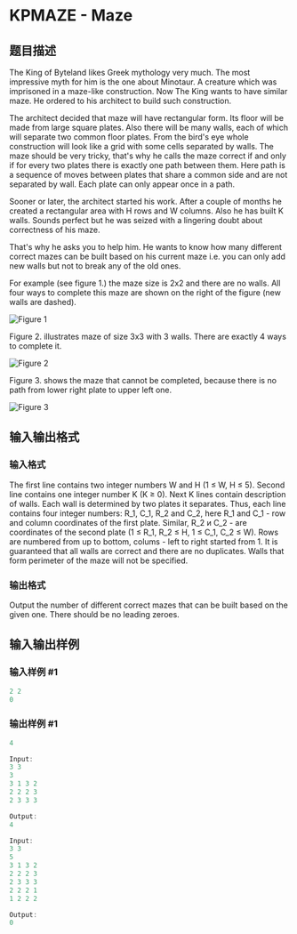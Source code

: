 # KPMAZE - Maze

## 题目描述

The King of Byteland likes Greek mythology very much. The most impressive myth for him is the one about Minotaur. A creature which was imprisoned in a maze-like construction. Now The King wants to have similar maze. He ordered to his architect to build such construction.

The architect decided that maze will have rectangular form. Its floor will be made from large square plates. Also there will be many walls, each of which will separate two common floor plates. From the bird's eye whole construction will look like a grid with some cells separated by walls. The maze should be very tricky, that's why he calls the maze correct if and only if for every two plates there is exactly one path between them. Here path is a sequence of moves between plates that share a common side and are not separated by wall. Each plate can only appear once in a path.

Sooner or later, the architect started his work. After a couple of months he created a rectangular area with H rows and W columns. Also he has built K walls. Sounds perfect but he was seized with a lingering doubt about correctness of his maze.

That's why he asks you to help him. He wants to know how many different correct mazes can be built based on his current maze i.e. you can only add new walls but not to break any of the old ones.

For example (see figure 1.) the maze size is 2x2 and there are no walls. All four ways to complete this maze are shown on the right of the figure (new walls are dashed).

![Figure 1](https://cdn.luogu.com.cn/upload/vjudge_pic/SP1335/469540da4a591b50218eab6d4064ba857d995cb9.png)

Figure 2. illustrates maze of size 3x3 with 3 walls. There are exactly 4 ways to complete it.

![Figure 2](https://cdn.luogu.com.cn/upload/vjudge_pic/SP1335/b38269cb067cf54e66582b340077b2aee88b26fc.png)

Figure 3. shows the maze that cannot be completed, because there is no path from lower right plate to upper left one.

![Figure 3](https://cdn.luogu.com.cn/upload/vjudge_pic/SP1335/a9ac40cadd9133452292db0f61c2a50452b7b210.png)

## 输入输出格式

### 输入格式

The first line contains two integer numbers W and H (1 ≤ W, H ≤ 5). Second line contains one integer number K (K ≥ 0). Next K lines contain description of walls. Each wall is determined by two plates it separates. Thus, each line contains four integer numbers: R\_1, C\_1, R\_2 and C\_2, here R\_1 and C\_1 - row and column coordinates of the first plate. Similar, R\_2 и C\_2 - are coordinates of the second plate (1 ≤ R\_1, R\_2 ≤ H, 1 ≤ C\_1, C\_2 ≤ W). Rows are numbered from up to bottom, colums - left to right started from 1. It is guaranteed that all walls are correct and there are no duplicates. Walls that form perimeter of the maze will not be specified.

### 输出格式

Output the number of different correct mazes that can be built based on the given one. There should be no leading zeroes.

## 输入输出样例

### 输入样例 #1

```cpp
2 2
0
```


### 输出样例 #1

```cpp
4

Input:
3 3
3
3 1 3 2
2 2 2 3
2 3 3 3

Output:
4

Input:
3 3
5
3 1 3 2
2 2 2 3
2 3 3 3
2 2 2 1
1 2 2 2

Output:
0
```


